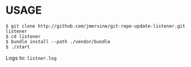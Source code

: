 # USAGE


    $ git clone http://github.com/jmervine/git-repo-update-listener.git listener
    $ cd listener
    $ bundle install --path ./vendor/bundle
    $ ./start

 Logs to: `listner.log`


